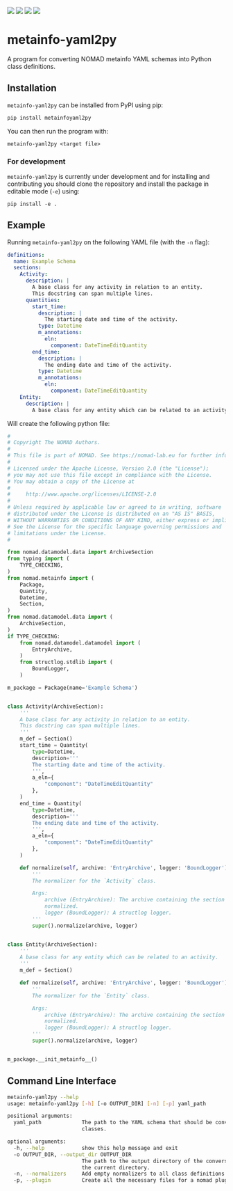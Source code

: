 ![](https://github.com/hampusnasstrom/metainfo-yaml2py/actions/workflows/publish.yml/badge.svg)
![](https://img.shields.io/pypi/pyversions/metainfoyaml2py)
![](https://img.shields.io/pypi/l/metainfoyaml2py)
![](https://img.shields.io/pypi/v/metainfoyaml2py)

# metainfo-yaml2py
A program for converting NOMAD metainfo YAML schemas into Python class definitions.

## Installation
`metainfo-yaml2py` can be installed from PyPI using pip:
```sh
pip install metainfoyaml2py
```
You can then run the program with:

```
metainfo-yaml2py <target file>
```

### For development
`metainfo-yaml2py` is currently under development and for installing and contributing you should clone the repository and install the package in editable mode (`-e`) using:
```
pip install -e .
```

## Example
Running `metainfo-yaml2py` on the following YAML file (with the `-n` flag):
```yaml
definitions:
  name: Example Schema
  sections:
    Activity:
      description: |
        A base class for any activity in relation to an entity.
        This docstring can span multiple lines.
      quantities:
        start_time:
          description: |
            The starting date and time of the activity.
          type: Datetime
          m_annotations:
            eln:
              component: DateTimeEditQuantity
        end_time:
          description: |
            The ending date and time of the activity.
          type: Datetime
          m_annotations:
            eln:
              component: DateTimeEditQuantity
    Entity:
      description: |
        A base class for any entity which can be related to an activity.
```

Will create the following python file:
```python
#
# Copyright The NOMAD Authors.
#
# This file is part of NOMAD. See https://nomad-lab.eu for further info.
#
# Licensed under the Apache License, Version 2.0 (the "License");
# you may not use this file except in compliance with the License.
# You may obtain a copy of the License at
#
#     http://www.apache.org/licenses/LICENSE-2.0
#
# Unless required by applicable law or agreed to in writing, software
# distributed under the License is distributed on an "AS IS" BASIS,
# WITHOUT WARRANTIES OR CONDITIONS OF ANY KIND, either express or implied.
# See the License for the specific language governing permissions and
# limitations under the License.
#

from nomad.datamodel.data import ArchiveSection
from typing import (
    TYPE_CHECKING,
)
from nomad.metainfo import (
    Package,
    Quantity,
    Datetime,
    Section,
)
from nomad.datamodel.data import (
    ArchiveSection,
)
if TYPE_CHECKING:
    from nomad.datamodel.datamodel import (
        EntryArchive,
    )
    from structlog.stdlib import (
        BoundLogger,
    )

m_package = Package(name='Example Schema')


class Activity(ArchiveSection):
    '''
    A base class for any activity in relation to an entity.
    This docstring can span multiple lines.
    '''
    m_def = Section()
    start_time = Quantity(
        type=Datetime,
        description='''
        The starting date and time of the activity.
        ''',
        a_eln={
            "component": "DateTimeEditQuantity"
        },
    )
    end_time = Quantity(
        type=Datetime,
        description='''
        The ending date and time of the activity.
        ''',
        a_eln={
            "component": "DateTimeEditQuantity"
        },
    )

    def normalize(self, archive: 'EntryArchive', logger: 'BoundLogger') -> None:
        '''
        The normalizer for the `Activity` class.

        Args:
            archive (EntryArchive): The archive containing the section that is being
            normalized.
            logger (BoundLogger): A structlog logger.
        '''
        super().normalize(archive, logger)


class Entity(ArchiveSection):
    '''
    A base class for any entity which can be related to an activity.
    '''
    m_def = Section()

    def normalize(self, archive: 'EntryArchive', logger: 'BoundLogger') -> None:
        '''
        The normalizer for the `Entity` class.

        Args:
            archive (EntryArchive): The archive containing the section that is being
            normalized.
            logger (BoundLogger): A structlog logger.
        '''
        super().normalize(archive, logger)


m_package.__init_metainfo__()

```

## Command Line Interface
```sh
metainfo-yaml2py --help
usage: metainfo-yaml2py [-h] [-o OUTPUT_DIR] [-n] [-p] yaml_path

positional arguments:
  yaml_path             The path to the YAML schema that should be converted to Python
                        classes.

optional arguments:
  -h, --help            show this help message and exit
  -o OUTPUT_DIR, --output_dir OUTPUT_DIR
                        The path to the output directory of the conversion. Defaults to
                        the current directory.
  -n, --normalizers     Add empty normalizers to all class definitions.
  -p, --plugin          Create all the necessary files for a nomad plugin.
```
